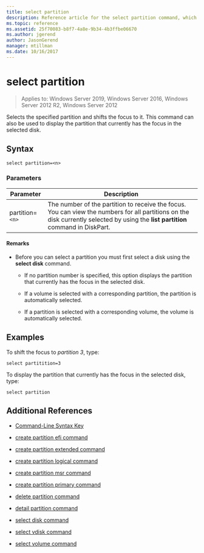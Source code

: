 ```yaml
---
title: select partition
description: Reference article for the select partition command, which selects the specified partition and shifts the focus to it.
ms.topic: reference
ms.assetid: 25f70083-b8f7-4a8e-9b34-4b3ffbe06670
ms.author: jgerend
author: JasonGerend
manager: mtillman
ms.date: 10/16/2017
---
```


# select partition

> Applies to: Windows Server 2019, Windows Server 2016, Windows Server 2012 R2, Windows Server 2012

Selects the specified partition and shifts the focus to it. This command can also be used to display the partition that currently has the focus in the selected disk.

## Syntax

```
select partition=<n>
```

### Parameters

| Parameter | Description |
|--|--|
| partition=`<n>` | The number of the partition to receive the focus. You can view the numbers for all partitions on the disk currently selected by using the **list partition** command in DiskPart. |

#### Remarks

- Before you can select a partition you must first select a disk using the **select disk** command.

  - If no partition number is specified, this option displays the partition that currently has the focus in the selected disk.

  - If a volume is selected with a corresponding partition, the partition is automatically selected.

  - If a partition is selected with a corresponding volume, the volume is automatically selected.

## Examples

To shift the focus to *partition 3*, type:

```
select partitition=3
```

To display the partition that currently has the focus in the selected disk, type:

```
select partition
```

## Additional References

- [Command-Line Syntax Key](command-line-syntax-key.md)

- [create partition efi command](create-partition-efi.md)

- [create partition extended command](create-partition-extended.md)

- [create partition logical command](create-partition-logical.md)

- [create partition msr command](create-partition-msr.md)

- [create partition primary command](create-partition-primary.md)

- [delete partition command](delete-partition.md)

- [detail partition command](detail-partition.md)

- [select disk command](select-disk.md)

- [select vdisk command](select-vdisk.md)

- [select volume command](select-volume.md)
